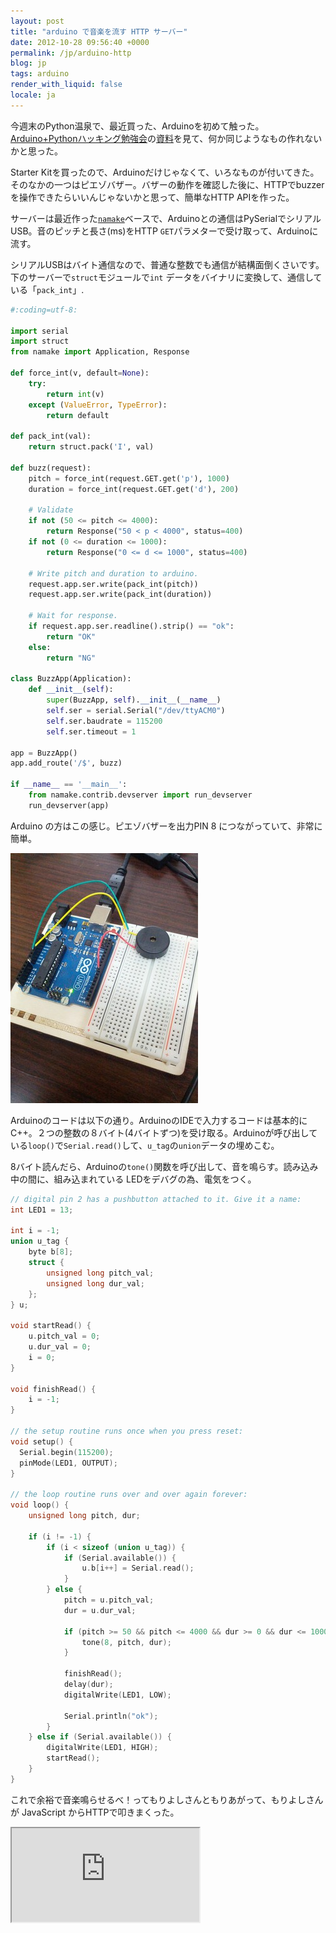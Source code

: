 ```yaml
---
layout: post
title: "arduino で音楽を流す HTTP サーバー"
date: 2012-10-28 09:56:40 +0000
permalink: /jp/arduino-http
blog: jp
tags: arduino
render_with_liquid: false
locale: ja
---
```


今週末のPython温泉で、最近買った、Arduinoを初めて触った。[Arduino+Pythonハッキング勉強会](http://connpass.com/event/1107/)の[資料](http://kitagami.org/Study/arduinopy20120917.html)を見て、何か同じようなもの作れないかと思った。

Starter Kitを買ったので、Arduinoだけじゃなくて、いろなものが付いてきた。そのなかの一つはピエゾバザー。バザーの動作を確認した後に、HTTPでbuzzerを操作できたらいいんじゃないかと思って、簡単なHTTP APIを作った。

サーバーは最近作った[`namake`](http://github.com/IanLewis/namake)ベースで、Arduinoとの通信はPySerialでシリアルUSB。音のピッチと長さ(ms)をHTTP `GET`パラメターで受け取って、Arduinoに流す。

シリアルUSBはバイト通信なので、普通な整数でも通信が結構面倒くさいです。下のサーバーで`struct`モジュールで`int`
データをバイナリに変換して、通信している「`pack_int`」.

```python
#:coding=utf-8:

import serial
import struct
from namake import Application, Response

def force_int(v, default=None):
    try:
        return int(v)
    except (ValueError, TypeError):
        return default

def pack_int(val):
    return struct.pack('I', val)

def buzz(request):
    pitch = force_int(request.GET.get('p'), 1000)
    duration = force_int(request.GET.get('d'), 200)

    # Validate
    if not (50 <= pitch <= 4000):
        return Response("50 < p < 4000", status=400)
    if not (0 <= duration <= 1000):
        return Response("0 <= d <= 1000", status=400)

    # Write pitch and duration to arduino.
    request.app.ser.write(pack_int(pitch))
    request.app.ser.write(pack_int(duration))

    # Wait for response.
    if request.app.ser.readline().strip() == "ok":
        return "OK"
    else:
        return "NG"

class BuzzApp(Application):
    def __init__(self):
        super(BuzzApp, self).__init__(__name__)
        self.ser = serial.Serial("/dev/ttyACM0")
        self.ser.baudrate = 115200
        self.ser.timeout = 1

app = BuzzApp()
app.add_route('/$', buzz)

if __name__ == '__main__':
    from namake.contrib.devserver import run_devserver
    run_devserver(app)
```

Arduino の方はこの感じ。ピエゾバザーを出力PIN 8 につながっていて、非常に簡単。

[![](/assets/images/682/2012-10-28_09.41.22_small.jpg)](/assets/images/682/2012-10-28_09.41.22_big.jpg)

Arduinoのコードは以下の通り。ArduinoのIDEで入力するコードは基本的にC++。２つの整数の８バイト(4バイトずつ)を受け取る。Arduinoが呼び出している`loop()`で`Serial.read()`して、`u_tag`の`union`データの埋めこむ。

8バイト読んだら、Arduinoの`tone()`関数を呼び出して、音を鳴らす。読み込み中の間に、組み込まれている LEDをデバグの為、電気をつく。

```cpp
// digital pin 2 has a pushbutton attached to it. Give it a name:
int LED1 = 13;

int i = -1;
union u_tag {
    byte b[8];
    struct {
        unsigned long pitch_val;
        unsigned long dur_val;
    };
} u;

void startRead() {
    u.pitch_val = 0;
    u.dur_val = 0;
    i = 0;
}

void finishRead() {
    i = -1;
}

// the setup routine runs once when you press reset:
void setup() {
  Serial.begin(115200);
  pinMode(LED1, OUTPUT);
}

// the loop routine runs over and over again forever:
void loop() {
    unsigned long pitch, dur;

    if (i != -1) {
        if (i < sizeof (union u_tag)) {
            if (Serial.available()) {
                u.b[i++] = Serial.read();
            }
        } else {
            pitch = u.pitch_val;
            dur = u.dur_val;

            if (pitch >= 50 && pitch <= 4000 && dur >= 0 && dur <= 1000) {
                tone(8, pitch, dur);
            }

            finishRead();
            delay(dur);
            digitalWrite(LED1, LOW);

            Serial.println("ok");
        }
    } else if (Serial.available()) {
        digitalWrite(LED1, HIGH);
        startRead();
    }
}
```

これで余裕で音楽鳴らせるべ！ってもりよしさんともりあがって、もりよしさんが JavaScript からHTTPで叩きまくった。

<iframe
    title="YouTube video player"
    src="https://www.youtube-nocookie.com/embed/9X_8mkjM06M?si=LxQf3TctQ-VFtMt-"
    class="youtube"
    allow="accelerometer; autoplay; clipboard-write; encrypted-media; gyroscope; picture-in-picture; web-share"
    allowfullscreen>
</iframe>
